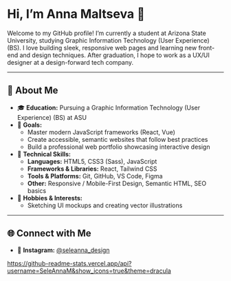 # Hi, I’m Anna Maltseva 👋

Welcome to my GitHub profile! I’m currently a student at Arizona State University, studying Graphic Information Technology (User Experience) (BS). I love building sleek, responsive web pages and learning new front-end and design techniques. After graduation, I hope to work as a UX/UI designer at a design-forward tech company.

---

## 🔭 About Me
- 🎓 **Education:** Pursuing a Graphic Information Technology (User Experience) (BS) at ASU  
- 🚀 **Goals:**  
  - Master modern JavaScript frameworks (React, Vue)  
  - Create accessible, semantic websites that follow best practices  
  - Build a professional web portfolio showcasing interactive design  
- 🤖 **Technical Skills:**  
  - **Languages:** HTML5, CSS3 (Sass), JavaScript 
  - **Frameworks & Libraries:** React, Tailwind CSS  
  - **Tools & Platforms:** Git, GitHub, VS Code, Figma 
  - **Other:** Responsive / Mobile-First Design, Semantic HTML, SEO basics  
- 🎨 **Hobbies & Interests:**  
  - Sketching UI mockups and creating vector illustrations   

---

## 🌐 Connect with Me
- 🔗 **Instagram:** [@seleanna_design](https://www.instagram.com/seleanna_design/)

https://github-readme-stats.vercel.app/api?username=SeleAnnaM&show_icons=true&theme=dracula 

